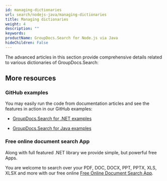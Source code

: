 ```yaml
---
id: managing-dictionaries
url: search/nodejs-java/managing-dictionaries
title: Managing dictionaries
weight: 4
description: ""
keywords: 
productName: GroupDocs.Search for Node.js via Java
hideChildren: False
---
```

The advanced articles in this section provide comprehensive details related to various dictionaries of GroupDocs.Search:

## More resources

### GitHub examples

You may easily run the code from documentation articles and see the features in action in our GitHub examples:

*   [GroupDocs.Search for .NET examples](https://github.com/groupdocs-search/GroupDocs.Search-for-.NET)
    
*   [GroupDocs.Search for Java examples](https://github.com/groupdocs-search/GroupDocs.Search-for-Java)
    

### Free online document search App

Along with full featured .NET library we provide simple, but powerful free Apps.

You are welcome to search over your PDF, DOC, DOCX, PPT, PPTX, XLS, XLSX and more with our free online [Free Online Document Search App](https://products.groupdocs.app/search).
